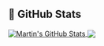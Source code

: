 
## 💬 GitHub Stats
<a href="https://github.com/JoaoM0raes/joaoM0raes">
  <img align="center" src="https://github-readme-stats.vercel.app/api?username=JoaoM0raes&show_icons=true&line_height=27&count_private=true&title_color=ffffff&text_color=c9cacc&icon_color=2bbc8a&bg_color=1d1f21" alt="Martin's GitHub Stats" />
</a>
<a href="https://github.com/JoaoM0raes/joaoM0raes">
  <img align="center" src="https://github-readme-stats.vercel.app/api/top-langs/?username=JoaoM0raes&hide=java,html,tex&title_color=ffffff&text_color=c9cacc&icon_color=2bbc8a&bg_color=1d1f21&langs_count=3" />
</a>





  
<!--

**JoaoM0raes/joaoM0raes** is a ✨ _special_ ✨ repository because its `README.md` (this file) appears on your GitHub profile.

Here are some ideas to get you started:

- 🔭 I’m currently working on ...
- 🌱 I’m currently learning ...
- 👯 I’m looking to collaborate on ...
- 🤔 I’m looking for help with ...
- 💬 Ask me about ...
- 📫 How to reach me: ...
- 😄 Pronouns: ...
- ⚡ Fun fact: ...
-->
